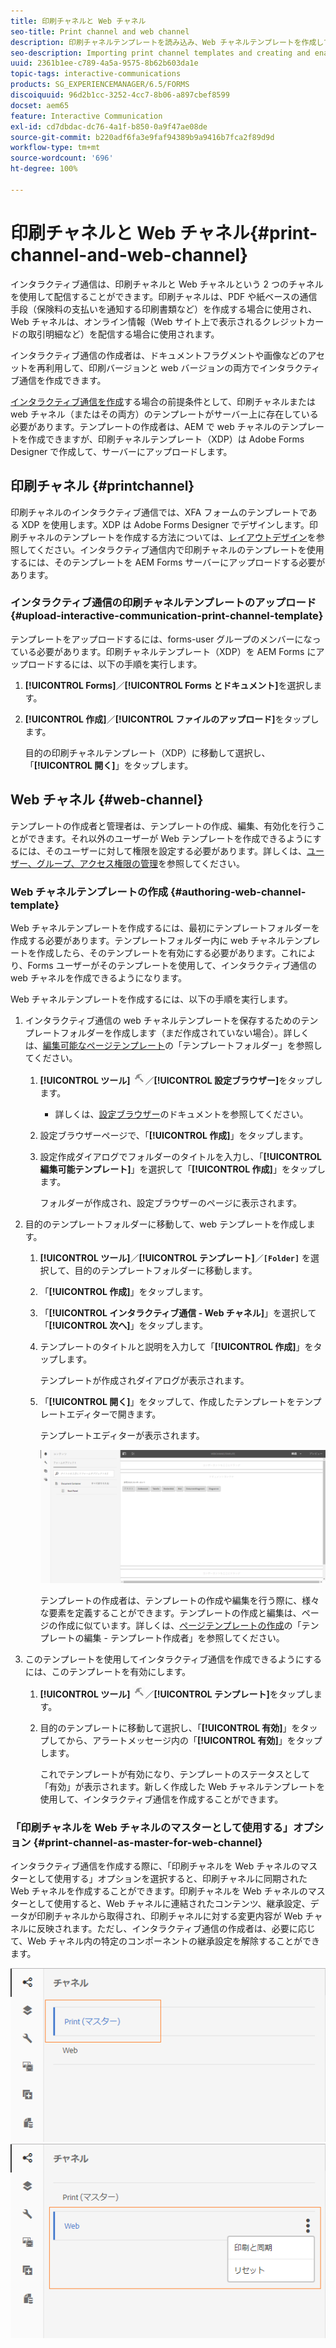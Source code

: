 ```yaml
---
title: 印刷チャネルと Web チャネル
seo-title: Print channel and web channel
description: 印刷チャネルテンプレートを読み込み、Web チャネルテンプレートを作成して有効にする
seo-description: Importing print channel templates and creating and enabling web channel templates
uuid: 2361b1ee-c789-4a5a-9575-8b62b603da1e
topic-tags: interactive-communications
products: SG_EXPERIENCEMANAGER/6.5/FORMS
discoiquuid: 96d2b1cc-3252-4cc7-8b06-a897cbef8599
docset: aem65
feature: Interactive Communication
exl-id: cd7dbdac-dc76-4a1f-b850-0a9f47ae08de
source-git-commit: b220adf6fa3e9faf94389b9a9416b7fca2f89d9d
workflow-type: tm+mt
source-wordcount: '696'
ht-degree: 100%

---
```


# 印刷チャネルと Web チャネル{#print-channel-and-web-channel}

インタラクティブ通信は、印刷チャネルと Web チャネルという 2 つのチャネルを使用して配信することができます。印刷チャネルは、PDF や紙ベースの通信手段（保険料の支払いを通知する印刷書類など）を作成する場合に使用され、Web チャネルは、オンライン情報（Web サイト上で表示されるクレジットカードの取引明細など）を配信する場合に使用されます。

インタラクティブ通信の作成者は、ドキュメントフラグメントや画像などのアセットを再利用して、印刷バージョンと web バージョンの両方でインタラクティブ通信を作成できます。

[インタラクティブ通信を作成](../../forms/using/create-interactive-communication.md)する場合の前提条件として、印刷チャネルまたは web チャネル（またはその両方）のテンプレートがサーバー上に存在している必要があります。テンプレートの作成者は、AEM で web チャネルのテンプレートを作成できますが、印刷チャネルテンプレート（XDP）は Adobe Forms Designer で作成して、サーバーにアップロードします。

## 印刷チャネル {#printchannel}

印刷チャネルのインタラクティブ通信では、XFA フォームのテンプレートである XDP を使用します。XDP は Adobe Forms Designer でデザインします。印刷チャネルのテンプレートを作成する方法については、[レイアウトデザイン](../../forms/using/layout-design-details.md)を参照してください。インタラクティブ通信内で印刷チャネルのテンプレートを使用するには、そのテンプレートを AEM Forms サーバーにアップロードする必要があります。

### インタラクティブ通信の印刷チャネルテンプレートのアップロード {#upload-interactive-communication-print-channel-template}

テンプレートをアップロードするには、forms-user グループのメンバーになっている必要があります。印刷チャネルテンプレート（XDP）を AEM Forms にアップロードするには、以下の手順を実行します。

1. **[!UICONTROL Forms]**／**[!UICONTROL Forms とドキュメント]**&#x200B;を選択します。

1. **[!UICONTROL 作成]**／**[!UICONTROL ファイルのアップロード]**&#x200B;をタップします。

   目的の印刷チャネルテンプレート（XDP）に移動して選択し、「**[!UICONTROL 開く]**」をタップします。

## Web チャネル {#web-channel}

テンプレートの作成者と管理者は、テンプレートの作成、編集、有効化を行うことができます。それ以外のユーザーが Web テンプレートを作成できるようにするには、そのユーザーに対して権限を設定する必要があります。詳しくは、[ユーザー、グループ、アクセス権限の管理](/help/sites-administering/user-group-ac-admin.md)を参照してください。

### Web チャネルテンプレートの作成 {#authoring-web-channel-template}

Web チャネルテンプレートを作成するには、最初にテンプレートフォルダーを作成する必要があります。テンプレートフォルダー内に web チャネルテンプレートを作成したら、そのテンプレートを有効にする必要があります。これにより、Forms ユーザーがそのテンプレートを使用して、インタラクティブ通信の web チャネルを作成できるようになります。

Web チャネルテンプレートを作成するには、以下の手順を実行します。

1. インタラクティブ通信の web チャネルテンプレートを保存するためのテンプレートフォルダーを作成します（まだ作成されていない場合）。詳しくは、[編集可能なページテンプレート](/help/sites-developing/page-templates-editable.md)の「テンプレートフォルダー」を参照してください。

   1. **[!UICONTROL ツール]** ![ツール](assets/tools.png)／**[!UICONTROL 設定ブラウザー]**&#x200B;をタップします。
      * 詳しくは、[設定ブラウザー](/help/sites-administering/configurations.md)のドキュメントを参照してください。
   1. 設定ブラウザーページで、「**[!UICONTROL 作成]**」をタップします。
   1. 設定作成ダイアログでフォルダーのタイトルを入力し、「**[!UICONTROL 編集可能テンプレート]**」を選択して「**[!UICONTROL 作成]**」をタップします。

      フォルダーが作成され、設定ブラウザーのページに表示されます。

1. 目的のテンプレートフォルダーに移動して、web テンプレートを作成します。

   1. **[!UICONTROL ツール]**／**[!UICONTROL テンプレート]**／**`[Folder]`** を選択して、目的のテンプレートフォルダーに移動します。
   1. 「**[!UICONTROL 作成]**」をタップします。
   1. 「**[!UICONTROL インタラクティブ通信 - Web チャネル]**」を選択して「**[!UICONTROL 次へ]**」をタップします。
   1. テンプレートのタイトルと説明を入力して「**[!UICONTROL 作成]**」をタップします。

      テンプレートが作成されダイアログが表示されます。

   1. 「**[!UICONTROL 開く]**」をタップして、作成したテンプレートをテンプレートエディターで開きます。

      テンプレートエディターが表示されます。

      ![webchanneltemplate](assets/webchanneltemplate.png)

      テンプレートの作成者は、テンプレートの作成や編集を行う際に、様々な要素を定義することができます。テンプレートの作成と編集は、ページの作成に似ています。詳しくは、[ページテンプレートの作成](/help/sites-authoring/templates.md)の「テンプレートの編集 - テンプレート作成者」を参照してください。

1. このテンプレートを使用してインタラクティブ通信を作成できるようにするには、このテンプレートを有効にします。

   1. **[!UICONTROL ツール]** ![ツール](assets/tools.png)／**[!UICONTROL テンプレート]**&#x200B;をタップします。
   1. 目的のテンプレートに移動して選択し、「**[!UICONTROL 有効]**」をタップしてから、アラートメッセージ内の「**[!UICONTROL 有効]**」をタップします。

      これでテンプレートが有効になり、テンプレートのステータスとして「有効」が表示されます。新しく作成した Web チャネルテンプレートを使用して、インタラクティブ通信を作成することができます。

### 「印刷チャネルを Web チャネルのマスターとして使用する」オプション {#print-channel-as-master-for-web-channel}

インタラクティブ通信を作成する際に、「印刷チャネルを Web チャネルのマスターとして使用する」オプションを選択すると、印刷チャネルに同期された Web チャネルを作成することができます。印刷チャネルを Web チャネルのマスターとして使用すると、Web チャネルに連結されたコンテンツ、継承設定、データが印刷チャネルから取得され、印刷チャネルに対する変更内容が Web チャネルに反映されます。ただし、インタラクティブ通信の作成者は、必要に応じて、Web チャネル内の特定のコンポーネントの継承設定を解除することができます。

![印刷チャネルをマスターとして使用](assets/create_ic_print_master_new.png) ![印刷チャネルをマスターとする web チャネル](assets/create_ic_print_master_web_new.png)
